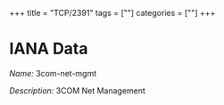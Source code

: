 +++
title = "TCP/2391"
tags = [""]
categories = [""]
+++

# IANA Data

_Name:_ 3com-net-mgmt

_Description:_ 3COM Net Management

